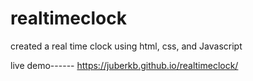# realtimeclock
created a real time clock using html, css, and Javascript


live demo------ https://juberkb.github.io/realtimeclock/

